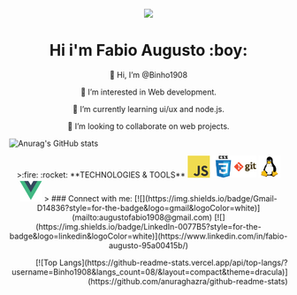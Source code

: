 <p align="center">
<img height="200";  src="https://media.giphy.com/media/8OGSU60QOHwrpBn33w/giphy.gif">
</p>

<h1 align="center">
Hi i'm Fabio Augusto :boy:
</h1>
<p align="center"> 	👋 Hi, I’m @Binho1908</p>
<p align="center">
	👀 I’m interested in Web development.
</p>
<p align="center">
🌱 I’m currently learning ui/ux and node.js.
</p>
<p align="center">
💞️ I’m looking to collaborate on web projects.
</p>


![Anurag's GitHub stats](https://github-readme-stats.vercel.app/api?username=Binho1908&show_icons=true&theme=dracula)

<p align="center">
>:fire: :rocket: **TECHNOLOGIES & TOOLS**
<img height="40" width="40" src="https://raw.githubusercontent.com/github/explore/80688e429a7d4ef2fca1e82350fe8e3517d3494d/topics/javascript/javascript.png"> <img height="40" width="40" src="https://raw.githubusercontent.com/github/explore/80688e429a7d4ef2fca1e82350fe8e3517d3494d/topics/css/css.png"><img height="40" width="40" src="https://raw.githubusercontent.com/github/explore/80688e429a7d4ef2fca1e82350fe8e3517d3494d/topics/git/git.png"> <img height="40" width="40" src="https://raw.githubusercontent.com/github/explore/80688e429a7d4ef2fca1e82350fe8e3517d3494d/topics/linux/linux.png"><img height="40" width="40" src="https://raw.githubusercontent.com/github/explore/80688e429a7d4ef2fca1e82350fe8e3517d3494d/topics/vue/vue.png">
> ### Connect with me:
[![](https://img.shields.io/badge/Gmail-D14836?style=for-the-badge&logo=gmail&logoColor=white)](mailto:augustofabio1908@gmail.com)  [![](https://img.shields.io/badge/LinkedIn-0077B5?style=for-the-badge&logo=linkedin&logoColor=white)](https://www.linkedin.com/in/fabio-augusto-95a00415b/)
</p>

<p align="right">
[![Top Langs](https://github-readme-stats.vercel.app/api/top-langs/?username=Binho1908&langs_count=08/&layout=compact&theme=dracula)](https://github.com/anuraghazra/github-readme-stats)
</p>


